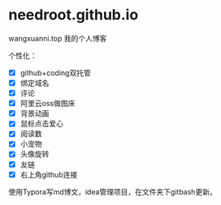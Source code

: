# needroot.github.io
wangxuanni.top 我的个人博客

个性化：

- [x] github+coding双托管
- [x] 绑定域名
- [x] 评论
- [x] 阿里云oss做图床
- [x] 背景动画
- [x] 鼠标点击爱心
- [x] 阅读数
- [x] 小宠物
- [x] 头像旋转
- [x] 友链
- [x] 右上角github连接

使用Typora写md博文，idea管理项目，在文件夹下gitbash更新。
